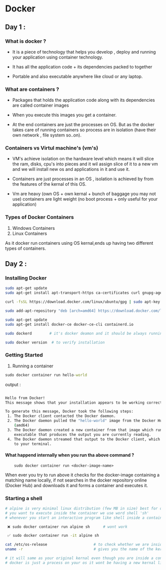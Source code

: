 # Docker

## Day 1 :

### What is docker ?

- It is a piece of technology that helps you develop , deploy and running your application using container technology.

- It has all the application code + its dependencies packed to together

- Portable and also executable anywhere like cloud or any laptop.

### What are containers ?

- Packages that holds the application code along with its dependencies are called container images

- When you execute this images you get a container.

- At the end containers are just the processes on OS. But as the docker takes care of running containers so process are in isolation (have their own network , file system so..on).

### Containers vs Virtul machine's (vm's)

- VM's achieve isolation on the hardware level which means
  it will slice the ram, disks, cpu's into pieces and it wil assign slice of it to a new vm and we will install new os and applications in it and use it.

- Containers are just processes in an OS , isolation is achieved by from the features of the kernal of this OS.

- Vm are heavy (own OS + own kernal + bunch of baggage you may not use)
  containers are light weight (no boot process + only useful for your application)

### Types of Docker Containers

1. Windows Containers
2. Linux Containers

As it docker run containers using OS kernal,ends up having two different types of containers.

## Day 2 :

### Installing Docker

```bash
sudo apt-get update
sudo apt-get install apt-transport-https ca-certificates curl gnupg-agent software-properties-common

curl -fsSL https://download.docker.com/linux/ubuntu/gpg | sudo apt-key add -

sudo add-apt-repository "deb [arch=amd64] https://download.docker.com/linux/ubuntu $(lsb_release -cs) stable"

sudo apt-get update
sudo apt-get install docker-ce docker-ce-cli containerd.io

sudo dockerd        # it's docker deamon and it should be always running in a seperate tab.

sudo docker version  # to verify installation
```

### Getting Started

1. Running a container

```cmd
sudo docker container run hello-world
```

output :

```cmd

Hello from Docker!
This message shows that your installation appears to be working correctly.

To generate this message, Docker took the following steps:
 1. The Docker client contacted the Docker daemon.
 2. The Docker daemon pulled the "hello-world" image from the Docker Hub.
    (amd64)
 3. The Docker daemon created a new container from that image which runs the
    executable that produces the output you are currently reading.
 4. The Docker daemon streamed that output to the Docker client, which sent it
    to your terminal.
```

#### What happend internally when you run tha above command ?

```
    sudo docker container run <docker-image-name>
```

When ever you try to run above it checks for the docker-image containing a matching name locally, if not searches in the docker repository online (Docker Hub) and downloads it and forms a container and executes it.

### Starting a shell

```bash
# alpine is very minimal linux distribution (few MB in size) best for docker
# you want to execute inside the container we use word shell 'sh'
# whenever you start an interactive program like shell inside a container we need to use flags "-it"

 ❌ sudo docker container run alpine sh      # wont work

 ✅ sudo docker container run -it alpine sh

cat /etc/os-release                     # to check whether we are inside alpine
uname -r                                # gives you the name of the kernal

# it will same as your original kernal even though you are inside a container.
# docker is just a process on your os it wont be having a new kernal like VM's

```
